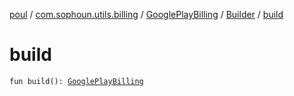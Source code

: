[poul](../../../index.md) / [com.sophoun.utils.billing](../../index.md) / [GooglePlayBilling](../index.md) / [Builder](index.md) / [build](./build.md)

# build

`fun build(): `[`GooglePlayBilling`](../index.md)